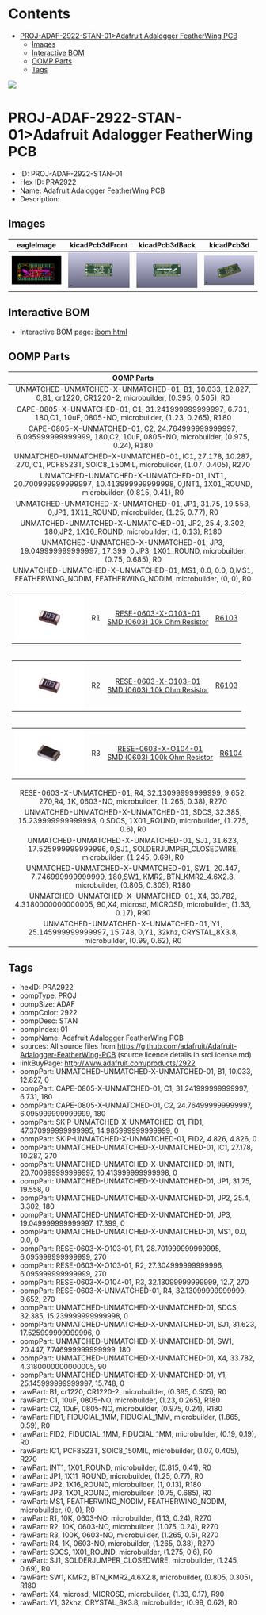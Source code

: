 



Contents
========

* [PROJ-ADAF-2922-STAN-01>Adafruit Adalogger FeatherWing PCB](#proj-adaf-2922-stan-01adafruit-adalogger-featherwing-pcb)
	* [Images](#images)
	* [Interactive BOM](#interactive-bom)
	* [OOMP Parts](#oomp-parts)
	* [Tags](#tags)
  
![][im]
# PROJ-ADAF-2922-STAN-01>Adafruit Adalogger FeatherWing PCB

- ID: PROJ-ADAF-2922-STAN-01
- Hex ID: PRA2922
- Name: Adafruit Adalogger FeatherWing PCB
- Description: 

## Images
  
  

|eagleImage|kicadPcb3dFront|kicadPcb3dBack|kicadPcb3d|
| :---: | :---: | :---: | :---: |
|[![eagleImage](eagleImage_140.png)](eagleImage_600.png)|[![kicadPcb3dFront](kicadPcb3dFront_140.png)](kicadPcb3dFront_600.png)|[![kicadPcb3dBack](kicadPcb3dBack_140.png)](kicadPcb3dBack_600.png)|[![kicadPcb3d](kicadPcb3d_140.png)](kicadPcb3d_600.png)|

## Interactive BOM

- Interactive BOM page: [ibom.html](kicad/bom/ibom.html)

## OOMP Parts
  

|OOMP Parts|
| :---: |
|UNMATCHED-UNMATCHED-X-UNMATCHED-01, B1, 10.033, 12.827, 0,B1, cr1220, CR1220-2, microbuilder, (0.395, 0.505), R0|
|CAPE-0805-X-UNMATCHED-01, C1, 31.241999999999997, 6.731, 180,C1, 10uF, 0805-NO, microbuilder, (1.23, 0.265), R180|
|CAPE-0805-X-UNMATCHED-01, C2, 24.764999999999997, 6.095999999999999, 180,C2, 10uF, 0805-NO, microbuilder, (0.975, 0.24), R180|
|UNMATCHED-UNMATCHED-X-UNMATCHED-01, IC1, 27.178, 10.287, 270,IC1, PCF8523T, SOIC8_150MIL, microbuilder, (1.07, 0.405), R270|
|UNMATCHED-UNMATCHED-X-UNMATCHED-01, INT1, 20.700999999999997, 10.413999999999998, 0,INT1, 1X01_ROUND, microbuilder, (0.815, 0.41), R0|
|UNMATCHED-UNMATCHED-X-UNMATCHED-01, JP1, 31.75, 19.558, 0,JP1, 1X11_ROUND, microbuilder, (1.25, 0.77), R0|
|UNMATCHED-UNMATCHED-X-UNMATCHED-01, JP2, 25.4, 3.302, 180,JP2, 1X16_ROUND, microbuilder, (1, 0.13), R180|
|UNMATCHED-UNMATCHED-X-UNMATCHED-01, JP3, 19.049999999999997, 17.399, 0,JP3, 1X01_ROUND, microbuilder, (0.75, 0.685), R0|
|UNMATCHED-UNMATCHED-X-UNMATCHED-01, MS1, 0.0, 0.0, 0,MS1, FEATHERWING_NODIM, FEATHERWING_NODIM, microbuilder, (0, 0), R0|
|<table><tr><td>![RESE-0603-X-O103-01](https://raw.githubusercontent.com/oomlout/oomlout_OOMP_parts/main/RESE-0603-X-O103-01/image_140.jpg)</td><td> R1</td><td>[RESE-0603-X-O103-01<br>SMD (0603) 10k Ohm Resistor](https://github.com/oomlout/oomlout_OOMP_parts/tree/main/RESE-0603-X-O103-01/)</td><td>[R6103](https://github.com/oomlout/oomlout_OOMP_parts/tree/main/RESE-0603-X-O103-01/)</td></tr></table>|
|<table><tr><td>![RESE-0603-X-O103-01](https://raw.githubusercontent.com/oomlout/oomlout_OOMP_parts/main/RESE-0603-X-O103-01/image_140.jpg)</td><td> R2</td><td>[RESE-0603-X-O103-01<br>SMD (0603) 10k Ohm Resistor](https://github.com/oomlout/oomlout_OOMP_parts/tree/main/RESE-0603-X-O103-01/)</td><td>[R6103](https://github.com/oomlout/oomlout_OOMP_parts/tree/main/RESE-0603-X-O103-01/)</td></tr></table>|
|<table><tr><td>![RESE-0603-X-O104-01](https://raw.githubusercontent.com/oomlout/oomlout_OOMP_parts/main/RESE-0603-X-O104-01/image_140.jpg)</td><td> R3</td><td>[RESE-0603-X-O104-01<br>SMD (0603) 100k Ohm Resistor](https://github.com/oomlout/oomlout_OOMP_parts/tree/main/RESE-0603-X-O104-01/)</td><td>[R6104](https://github.com/oomlout/oomlout_OOMP_parts/tree/main/RESE-0603-X-O104-01/)</td></tr></table>|
|RESE-0603-X-UNMATCHED-01, R4, 32.13099999999999, 9.652, 270,R4, 1K, 0603-NO, microbuilder, (1.265, 0.38), R270|
|UNMATCHED-UNMATCHED-X-UNMATCHED-01, SDCS, 32.385, 15.239999999999998, 0,SDCS, 1X01_ROUND, microbuilder, (1.275, 0.6), R0|
|UNMATCHED-UNMATCHED-X-UNMATCHED-01, SJ1, 31.623, 17.525999999999996, 0,SJ1, SOLDERJUMPER_CLOSEDWIRE, microbuilder, (1.245, 0.69), R0|
|UNMATCHED-UNMATCHED-X-UNMATCHED-01, SW1, 20.447, 7.746999999999999, 180,SW1, KMR2, BTN_KMR2_4.6X2.8, microbuilder, (0.805, 0.305), R180|
|UNMATCHED-UNMATCHED-X-UNMATCHED-01, X4, 33.782, 4.3180000000000005, 90,X4, microsd, MICROSD, microbuilder, (1.33, 0.17), R90|
|UNMATCHED-UNMATCHED-X-UNMATCHED-01, Y1, 25.145999999999997, 15.748, 0,Y1, 32khz, CRYSTAL_8X3.8, microbuilder, (0.99, 0.62), R0|

## Tags

- hexID: PRA2922
- oompType: PROJ
- oompSize: ADAF
- oompColor: 2922
- oompDesc: STAN
- oompIndex: 01
- oompName: Adafruit Adalogger FeatherWing PCB
- sources: All source files from https://github.com/adafruit/Adafruit-Adalogger-FeatherWing-PCB (source licence details in srcLicense.md)
- linkBuyPage: http://www.adafruit.com/products/2922
- oompPart: UNMATCHED-UNMATCHED-X-UNMATCHED-01, B1, 10.033, 12.827, 0
- oompPart: CAPE-0805-X-UNMATCHED-01, C1, 31.241999999999997, 6.731, 180
- oompPart: CAPE-0805-X-UNMATCHED-01, C2, 24.764999999999997, 6.095999999999999, 180
- oompPart: SKIP-UNMATCHED-X-UNMATCHED-01, FID1, 47.370999999999995, 14.985999999999999, 0
- oompPart: SKIP-UNMATCHED-X-UNMATCHED-01, FID2, 4.826, 4.826, 0
- oompPart: UNMATCHED-UNMATCHED-X-UNMATCHED-01, IC1, 27.178, 10.287, 270
- oompPart: UNMATCHED-UNMATCHED-X-UNMATCHED-01, INT1, 20.700999999999997, 10.413999999999998, 0
- oompPart: UNMATCHED-UNMATCHED-X-UNMATCHED-01, JP1, 31.75, 19.558, 0
- oompPart: UNMATCHED-UNMATCHED-X-UNMATCHED-01, JP2, 25.4, 3.302, 180
- oompPart: UNMATCHED-UNMATCHED-X-UNMATCHED-01, JP3, 19.049999999999997, 17.399, 0
- oompPart: UNMATCHED-UNMATCHED-X-UNMATCHED-01, MS1, 0.0, 0.0, 0
- oompPart: RESE-0603-X-O103-01, R1, 28.701999999999995, 6.095999999999999, 270
- oompPart: RESE-0603-X-O103-01, R2, 27.304999999999996, 6.095999999999999, 270
- oompPart: RESE-0603-X-O104-01, R3, 32.13099999999999, 12.7, 270
- oompPart: RESE-0603-X-UNMATCHED-01, R4, 32.13099999999999, 9.652, 270
- oompPart: UNMATCHED-UNMATCHED-X-UNMATCHED-01, SDCS, 32.385, 15.239999999999998, 0
- oompPart: UNMATCHED-UNMATCHED-X-UNMATCHED-01, SJ1, 31.623, 17.525999999999996, 0
- oompPart: UNMATCHED-UNMATCHED-X-UNMATCHED-01, SW1, 20.447, 7.746999999999999, 180
- oompPart: UNMATCHED-UNMATCHED-X-UNMATCHED-01, X4, 33.782, 4.3180000000000005, 90
- oompPart: UNMATCHED-UNMATCHED-X-UNMATCHED-01, Y1, 25.145999999999997, 15.748, 0
- rawPart: B1, cr1220, CR1220-2, microbuilder, (0.395, 0.505), R0
- rawPart: C1, 10uF, 0805-NO, microbuilder, (1.23, 0.265), R180
- rawPart: C2, 10uF, 0805-NO, microbuilder, (0.975, 0.24), R180
- rawPart: FID1, FIDUCIAL_1MM, FIDUCIAL_1MM, microbuilder, (1.865, 0.59), R0
- rawPart: FID2, FIDUCIAL_1MM, FIDUCIAL_1MM, microbuilder, (0.19, 0.19), R0
- rawPart: IC1, PCF8523T, SOIC8_150MIL, microbuilder, (1.07, 0.405), R270
- rawPart: INT1, 1X01_ROUND, microbuilder, (0.815, 0.41), R0
- rawPart: JP1, 1X11_ROUND, microbuilder, (1.25, 0.77), R0
- rawPart: JP2, 1X16_ROUND, microbuilder, (1, 0.13), R180
- rawPart: JP3, 1X01_ROUND, microbuilder, (0.75, 0.685), R0
- rawPart: MS1, FEATHERWING_NODIM, FEATHERWING_NODIM, microbuilder, (0, 0), R0
- rawPart: R1, 10K, 0603-NO, microbuilder, (1.13, 0.24), R270
- rawPart: R2, 10K, 0603-NO, microbuilder, (1.075, 0.24), R270
- rawPart: R3, 100K, 0603-NO, microbuilder, (1.265, 0.5), R270
- rawPart: R4, 1K, 0603-NO, microbuilder, (1.265, 0.38), R270
- rawPart: SDCS, 1X01_ROUND, microbuilder, (1.275, 0.6), R0
- rawPart: SJ1, SOLDERJUMPER_CLOSEDWIRE, microbuilder, (1.245, 0.69), R0
- rawPart: SW1, KMR2, BTN_KMR2_4.6X2.8, microbuilder, (0.805, 0.305), R180
- rawPart: X4, microsd, MICROSD, microbuilder, (1.33, 0.17), R90
- rawPart: Y1, 32khz, CRYSTAL_8X3.8, microbuilder, (0.99, 0.62), R0



[im]: kicadPcb3d_450.png
